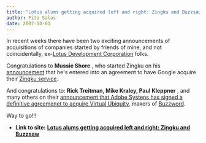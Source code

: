 ```yaml
---
title: "Lotus alums getting acquired left and right: Zingku and Buzzsaw"
author: Pito Salas
date: 2007-10-01
---
```


In recent weeks there have been two exciting announcements of acquisitions of
companies started by friends of mine, and not coincidentally, ex-[Lotus
Development Corporation](<http://en.wikipedia.org/wiki/Lotus_Software>) folks.

Congratulations to **Mussie Shore** , who started Zingku on his
[announcement](<http://www.zingku.com/>) that he's entered into an agreement
to have Google acquire their [Zingku service](<http://www.zingku.com/>).

And congratulations to: **Rick Treitman, Mike Kraley, Paul Kleppner** , and
many others on their [announcement that Adobe Systens has signed a definitive
agreemenet to acquire Virtual Ubiquity](<http://blog.virtub.com/>), makers of
[Buzzword](<http://www.buzzword.com>).

Way to go!!!


* **Link to site:** **[Lotus alums getting acquired left and right: Zingku and Buzzsaw](None)**
